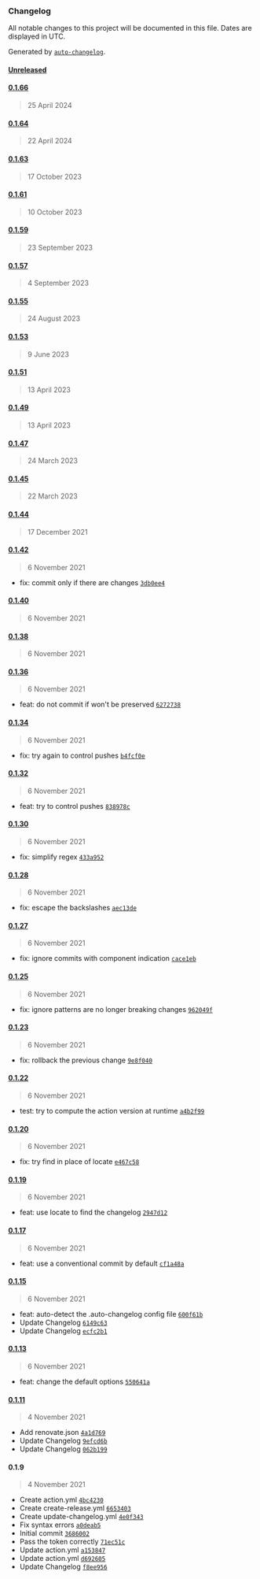 ### Changelog

All notable changes to this project will be documented in this file. Dates are displayed in UTC.

Generated by [`auto-changelog`](https://github.com/CookPete/auto-changelog).

#### [Unreleased](https://github.com/DanySK/compute-changelog-action/compare/0.1.66...HEAD)

#### [0.1.66](https://github.com/DanySK/compute-changelog-action/compare/0.1.64...0.1.66)

> 25 April 2024

#### [0.1.64](https://github.com/DanySK/compute-changelog-action/compare/0.1.63...0.1.64)

> 22 April 2024

#### [0.1.63](https://github.com/DanySK/compute-changelog-action/compare/0.1.61...0.1.63)

> 17 October 2023

#### [0.1.61](https://github.com/DanySK/compute-changelog-action/compare/0.1.59...0.1.61)

> 10 October 2023

#### [0.1.59](https://github.com/DanySK/compute-changelog-action/compare/0.1.57...0.1.59)

> 23 September 2023

#### [0.1.57](https://github.com/DanySK/compute-changelog-action/compare/0.1.55...0.1.57)

> 4 September 2023

#### [0.1.55](https://github.com/DanySK/compute-changelog-action/compare/0.1.53...0.1.55)

> 24 August 2023

#### [0.1.53](https://github.com/DanySK/compute-changelog-action/compare/0.1.51...0.1.53)

> 9 June 2023

#### [0.1.51](https://github.com/DanySK/compute-changelog-action/compare/0.1.49...0.1.51)

> 13 April 2023

#### [0.1.49](https://github.com/DanySK/compute-changelog-action/compare/0.1.47...0.1.49)

> 13 April 2023

#### [0.1.47](https://github.com/DanySK/compute-changelog-action/compare/0.1.45...0.1.47)

> 24 March 2023

#### [0.1.45](https://github.com/DanySK/compute-changelog-action/compare/0.1.44...0.1.45)

> 22 March 2023

#### [0.1.44](https://github.com/DanySK/compute-changelog-action/compare/0.1.42...0.1.44)

> 17 December 2021

#### [0.1.42](https://github.com/DanySK/compute-changelog-action/compare/0.1.40...0.1.42)

> 6 November 2021

- fix: commit only if there are changes [`3db0ee4`](https://github.com/DanySK/compute-changelog-action/commit/3db0ee4ab3def1dcf19bbf61a563cf45c88f8679)

#### [0.1.40](https://github.com/DanySK/compute-changelog-action/compare/0.1.38...0.1.40)

> 6 November 2021

#### [0.1.38](https://github.com/DanySK/compute-changelog-action/compare/0.1.36...0.1.38)

> 6 November 2021

#### [0.1.36](https://github.com/DanySK/compute-changelog-action/compare/0.1.34...0.1.36)

> 6 November 2021

- feat: do not commit if won't be preserved [`6272738`](https://github.com/DanySK/compute-changelog-action/commit/6272738082f8782621399af9a9870fb3d222d844)

#### [0.1.34](https://github.com/DanySK/compute-changelog-action/compare/0.1.32...0.1.34)

> 6 November 2021

- fix: try again to control pushes [`b4fcf0e`](https://github.com/DanySK/compute-changelog-action/commit/b4fcf0e17aeb327072f1ee40d9febdf33366c35c)

#### [0.1.32](https://github.com/DanySK/compute-changelog-action/compare/0.1.30...0.1.32)

> 6 November 2021

- feat: try to control pushes [`838978c`](https://github.com/DanySK/compute-changelog-action/commit/838978c72f7749414a8fbaf0847a5c692ec69b5e)

#### [0.1.30](https://github.com/DanySK/compute-changelog-action/compare/0.1.28...0.1.30)

> 6 November 2021

- fix: simplify regex [`433a952`](https://github.com/DanySK/compute-changelog-action/commit/433a9525755436ae61892690a4e5c48e981b6a14)

#### [0.1.28](https://github.com/DanySK/compute-changelog-action/compare/0.1.27...0.1.28)

> 6 November 2021

- fix: escape the backslashes [`aec13de`](https://github.com/DanySK/compute-changelog-action/commit/aec13de03dd2e79761610d7f7ea7eee1e622ed28)

#### [0.1.27](https://github.com/DanySK/compute-changelog-action/compare/0.1.25...0.1.27)

> 6 November 2021

- fix: ignore commits with component indication [`cace1eb`](https://github.com/DanySK/compute-changelog-action/commit/cace1eb561829079cd9154fe27a05aa9ca0e2cab)

#### [0.1.25](https://github.com/DanySK/compute-changelog-action/compare/0.1.23...0.1.25)

> 6 November 2021

- fix: ignore patterns are no longer breaking changes [`962049f`](https://github.com/DanySK/compute-changelog-action/commit/962049f01cdb367d425588ff4a71199d0e2b6f4b)

#### [0.1.23](https://github.com/DanySK/compute-changelog-action/compare/0.1.22...0.1.23)

> 6 November 2021

- fix: rollback the previous change [`9e8f040`](https://github.com/DanySK/compute-changelog-action/commit/9e8f04027aa2565516049d33799d663b2fff9c84)

#### [0.1.22](https://github.com/DanySK/compute-changelog-action/compare/0.1.20...0.1.22)

> 6 November 2021

- test: try to compute the action version at runtime [`a4b2f99`](https://github.com/DanySK/compute-changelog-action/commit/a4b2f99971fa390b931202854669067c75113b87)

#### [0.1.20](https://github.com/DanySK/compute-changelog-action/compare/0.1.19...0.1.20)

> 6 November 2021

- fix: try find in place of locate [`e467c58`](https://github.com/DanySK/compute-changelog-action/commit/e467c58e4eac62a039c818ae7c6a65428c244dd8)

#### [0.1.19](https://github.com/DanySK/compute-changelog-action/compare/0.1.17...0.1.19)

> 6 November 2021

- feat: use locate to find the changelog [`2947d12`](https://github.com/DanySK/compute-changelog-action/commit/2947d12763e10e15e4ab2eb90963b4031d2a4585)

#### [0.1.17](https://github.com/DanySK/compute-changelog-action/compare/0.1.15...0.1.17)

> 6 November 2021

- feat: use a conventional commit by default [`cf1a48a`](https://github.com/DanySK/compute-changelog-action/commit/cf1a48ac1e6352146b784f6bd719c7566cdd8f84)

#### [0.1.15](https://github.com/DanySK/compute-changelog-action/compare/0.1.13...0.1.15)

> 6 November 2021

- feat: auto-detect the .auto-changelog config file [`600f61b`](https://github.com/DanySK/compute-changelog-action/commit/600f61bef8c4fa4a274d4628b0f978c972ccad0e)
- Update Changelog [`6149c63`](https://github.com/DanySK/compute-changelog-action/commit/6149c63d06810b3aaa96d1f2be4085dbe04512d1)
- Update Changelog [`ecfc2b1`](https://github.com/DanySK/compute-changelog-action/commit/ecfc2b13f8a9f0e3c595bdfc5f02d7178c382c6d)

#### [0.1.13](https://github.com/DanySK/compute-changelog-action/compare/0.1.11...0.1.13)

> 6 November 2021

- feat: change the default options [`550641a`](https://github.com/DanySK/compute-changelog-action/commit/550641af6463a89a24cad850fc4543fda166548f)

#### [0.1.11](https://github.com/DanySK/compute-changelog-action/compare/0.1.9...0.1.11)

> 4 November 2021

- Add renovate.json [`4a1d769`](https://github.com/DanySK/compute-changelog-action/commit/4a1d76953ab1d3042fa79ee6b6220392677cebc6)
- Update Changelog [`9efcd6b`](https://github.com/DanySK/compute-changelog-action/commit/9efcd6b44f8983cf2f5383b7de5901db00d23ed9)
- Update Changelog [`062b199`](https://github.com/DanySK/compute-changelog-action/commit/062b1995216d0f2bd164b144cb3f8536c7374ee2)

#### 0.1.9

> 4 November 2021

- Create action.yml [`4bc4230`](https://github.com/DanySK/compute-changelog-action/commit/4bc42307c06acf2d10ba9e7e9fad94334ccd23da)
- Create create-release.yml [`6653403`](https://github.com/DanySK/compute-changelog-action/commit/665340387d191e6cca699d40aecf606ddfcd3269)
- Create update-changelog.yml [`4e0f343`](https://github.com/DanySK/compute-changelog-action/commit/4e0f343bc70951155da869f1afc09d06ae0a0b43)
- Fix syntax errors [`a0deab5`](https://github.com/DanySK/compute-changelog-action/commit/a0deab56447ea4ff6c84069515add9640977a76c)
- Initial commit [`3686002`](https://github.com/DanySK/compute-changelog-action/commit/3686002e175f23b9f07f0e8a55c893a97e0f09f2)
- Pass the token correctly [`71ec51c`](https://github.com/DanySK/compute-changelog-action/commit/71ec51ca120898dd384b70251f22ea53632414a6)
- Update action.yml [`a153847`](https://github.com/DanySK/compute-changelog-action/commit/a153847bc888aca0db5f2f7dc706e9f91c982406)
- Update action.yml [`d692605`](https://github.com/DanySK/compute-changelog-action/commit/d692605068714c75d6c02b1150a9e0e4dce8d98f)
- Update Changelog [`f8ee956`](https://github.com/DanySK/compute-changelog-action/commit/f8ee956eaf469f4ea0042e01b31c78e92219bc8b)
